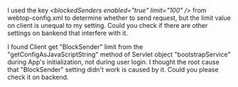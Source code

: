 I used the key *\<blockedSenders enabled="true" limit="100" /\>* from webtop-config.xml to determine whether to send request, but the limit value on client is unequal to my setting. Could you check if there are other settings on bankend that interfere with it.

I found Client get "BlockSender" limit from the "getConfigAsJavaScriptString" method of Servlet object "bootstrapService" during App's initialization, not during user login. I thought the root cause that "BlockSender" setting didn't work is caused by it. Could you please check it on backend.